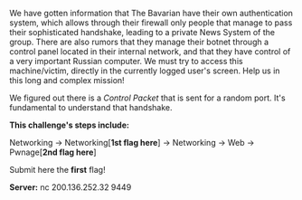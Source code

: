 
We have gotten information that The Bavarian have their own authentication system, which allows through their firewall only people that manage to pass their sophisticated handshake, leading to a private News System of the group. There are also rumors that they manage their botnet through a control panel located in their internal network, and that they have control of a very important Russian computer. We must try to access this machine/victim, directly in the currently logged user's screen. Help us in this long and complex mission!

We figured out there is a *Control Packet* that is sent for a random port. It's fundamental to understand that handshake.

**This challenge's steps include:**

Networking -> Networking[**1st flag here**] -> Networking -> Web -> Pwnage[**2nd flag here**]

Submit here the **first** flag!

**Server:** nc 200.136.252.32 9449

